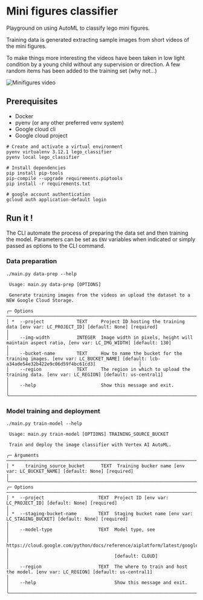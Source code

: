 # Mini figures classifier

Playground on using AutoML to classify lego mini figures.

Training data is generated extracting sample images from short videos of the mini figures.

To make things more interesting the videos have been taken in low light condition by a young child without any supervision or direction.
A few random items has been added to the training set (why not...)

![Minifigures video](/docs/stacked.gif)

## Prerequisites
- Docker
- pyenv (or any other preferred venv system)
- Google cloud cli
- Google cloud project

```shell
# Create and activate a virtual environment
pyenv virtualenv 3.12.1 lego_classifier
pyenv local lego_classifier

# Install dependencies
pip install pip-tools
pip-compile --upgrade requirements.piptools
pip install -r requirements.txt

# google account authentication
gcloud auth application-default login
```

## Run it !
The CLI automate the process of preparing the data set and then training the model. Parameters can be set as `ENV` variables when indicated or simply passed as options to the CLI command.

### Data preparation

```shell
./main.py data-prep --help

 Usage: main.py data-prep [OPTIONS]

 Generate training images from the videos an upload the dataset to a NEW Google Cloud Storage.

╭─ Options ─────────────────────────────────────────────────────────────────────────────────────────────────────────────────────────────────────────────────────────────────╮
│ *  --project            TEXT     Project ID hosting the training data [env var: LC_PROJECT_ID] [default: None] [required]                                                 │
│    --img-width          INTEGER  Image width in pixels, height will maintain aspect ratio, [env var: LC_IMG_WIDTH] [default: 130]                                         │
│    --bucket-name        TEXT     How to name the bucket for the training images. [env var: LC_BUCKET_NAME] [default: lcb-a34ade54e32b422e9c06d59f4bc61cd3]                │
│    --region             TEXT     The region in which to upload the training data. [env var: LC_REGION] [default: us-central1]                                             │
│    --help                        Show this message and exit.                                                                                                              │
╰───────────────────────────────────────────────────────────────────────────────────────────────────────────────────────────────────────────────────────────────────────────╯
```

### Model training and deployment

```shell
./main.py train-model --help

 Usage: main.py train-model [OPTIONS] TRAINING_SOURCE_BUCKET

 Train and deploy the image classifier with Vertex AI AutoML.

╭─ Arguments ────────────────────────────────────────────────────────────────────────────────────────────────────────────────────────────────────────────────────╮
│ *    training_source_bucket      TEXT  Training bucker name [env var: LC_BUCKET_NAME] [default: None] [required]                                               │
╰────────────────────────────────────────────────────────────────────────────────────────────────────────────────────────────────────────────────────────────────╯
╭─ Options ──────────────────────────────────────────────────────────────────────────────────────────────────────────────────────────────────────────────────────╮
│ *  --project                    TEXT  Project ID [env var: LC_PROJECT_ID] [default: None] [required]                                                           │
│ *  --staging-bucket-name        TEXT  Staging bucket name [env var: LC_STAGING_BUCKET] [default: None] [required]                                              │
│    --model-type                 TEXT  Model type, see                                                                                                          │
│                                       https://cloud.google.com/python/docs/reference/aiplatform/latest/google.cloud.aiplatform.AutoMLImageTrainingJob          │
│                                       [default: CLOUD]                                                                                                         │
│    --region                     TEXT  The where to train and host the model. [env var: LC_REGION] [default: us-central1]                                       │
│    --help                             Show this message and exit.                                                                                              │
╰────────────────────────────────────────────────────────────────────────────────────────────────────────────────────────────────────────────────────────────────╯


```
